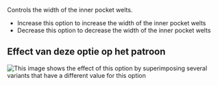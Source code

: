 Controls the width of the inner pocket welts.

- Increase this option to increase the width of the inner pocket welts
- Decrease this option to decrease the width of the inner pocket welts

## Effect van deze optie op het patroon

![This image shows the effect of this option by superimposing several variants that have a different value for this option](jaeger_innerpocketweltheight_sample.svg "Effect of this option on the pattern")
